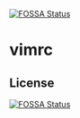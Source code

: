 [![FOSSA Status](https://app.fossa.io/api/projects/git%2Bgithub.com%2Fchrisaddy%2Fdotfiles.svg?type=shield)](https://app.fossa.io/projects/git%2Bgithub.com%2Fchrisaddy%2Fdotfiles?ref=badge_shield)

# vimrc

## License
[![FOSSA Status](https://app.fossa.io/api/projects/git%2Bgithub.com%2Fchrisaddy%2Fdotfiles.svg?type=large)](https://app.fossa.io/projects/git%2Bgithub.com%2Fchrisaddy%2Fdotfiles?ref=badge_large)